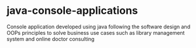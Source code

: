 # java-console-applications
Console application developed using java following the software design and OOPs principles to solve business use cases such as library management system and online doctor consulting
